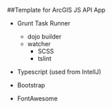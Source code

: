 ##Template for ArcGIS JS API App

- Grunt Task Runner
    - dojo builder
    - watcher
        - SCSS
        - tslint
- Typescript (used from IntellJ)

- Bootstrap
- FontAwesome
